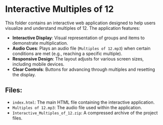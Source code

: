 # Interactive Multiples of 12

This folder contains an interactive web application designed to help users visualize and understand multiples of 12. The application features:

- **Interactive Display**: Visual representation of groups and items to demonstrate multiplication.
- **Audio Cues**: Plays an audio file (`Multiples of 12.mp3`) when certain conditions are met (e.g., reaching a specific multiple).
- **Responsive Design**: The layout adjusts for various screen sizes, including mobile devices.
- **Clear Controls**: Buttons for advancing through multiples and resetting the display.

## Files:
- `index.html`: The main HTML file containing the interactive application.
- `Multiples of 12.mp3`: The audio file used within the application.
- `Interactive_Multiples_of_12.zip`: A compressed archive of the project files.